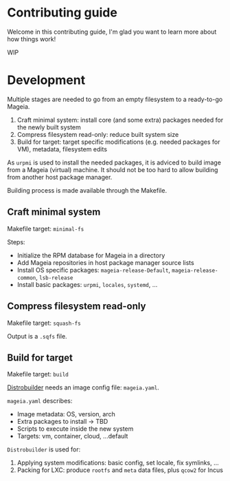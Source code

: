 # Contributing guide

Welcome in this contributing guide, I'm glad you want to learn more about how things work!

WIP

# Development

Multiple stages are needed to go from an empty filesystem to a
ready-to-go Mageia.

1.  Craft minimal system: install core (and some extra) packages needed
    for the newly built system
2.  Compress filesystem read-only: reduce built system size
3.  Build for target: target specific modifications (e.g. needed
    packages for VM), metadata, filesystem edits

As `urpmi` is used to install the needed packages, it is adviced to
build image from a Mageia (virtual) machine. It should not be too hard
to allow building from another host package manager.

Building process is made available through the Makefile.

## Craft minimal system

Makefile target: `minimal-fs`

Steps:

- Initialize the RPM database for Mageia in a directory
- Add Mageia repositories in host package manager source lists
- Install OS specific packages: `mageia-release-Default`,
  `mageia-release-common`, `lsb-release`
- Install basic packages: `urpmi`, `locales`, `systemd`, ...

## Compress filesystem read-only

Makefile target: `squash-fs`

Output is a `.sqfs` file.

## Build for target

Makefile target: `build`

[Distrobuilder](https://linuxcontainers.org/distrobuilder/introduction/)
needs an image config file: `mageia.yaml`.

`mageia.yaml` describes:

- Image metadata: OS, version, arch
- Extra packages to install -\> TBD
- Scripts to execute inside the new system
- Targets: vm, container, cloud, ...default

`Distrobuilder` is used for:

1.  Applying system modifications: basic config, set locale, fix
    symlinks, ...
2.  Packing for LXC: produce `rootfs` and `meta` data files, plus
    `qcow2` for Incus
